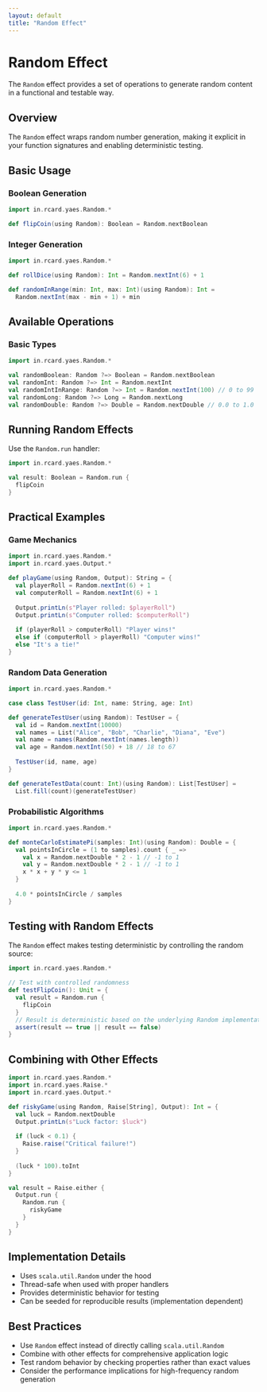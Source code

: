 ```yaml
---
layout: default
title: "Random Effect"
---
```


# Random Effect

The `Random` effect provides a set of operations to generate random content in a functional and testable way.

## Overview

The `Random` effect wraps random number generation, making it explicit in your function signatures and enabling deterministic testing.

## Basic Usage

### Boolean Generation

```scala
import in.rcard.yaes.Random.*

def flipCoin(using Random): Boolean = Random.nextBoolean
```

### Integer Generation

```scala
import in.rcard.yaes.Random.*

def rollDice(using Random): Int = Random.nextInt(6) + 1

def randomInRange(min: Int, max: Int)(using Random): Int = 
  Random.nextInt(max - min + 1) + min
```

## Available Operations

### Basic Types

```scala
import in.rcard.yaes.Random.*

val randomBoolean: Random ?=> Boolean = Random.nextBoolean
val randomInt: Random ?=> Int = Random.nextInt
val randomIntInRange: Random ?=> Int = Random.nextInt(100) // 0 to 99
val randomLong: Random ?=> Long = Random.nextLong
val randomDouble: Random ?=> Double = Random.nextDouble // 0.0 to 1.0
```

## Running Random Effects

Use the `Random.run` handler:

```scala
import in.rcard.yaes.Random.*

val result: Boolean = Random.run {
  flipCoin
}
```

## Practical Examples

### Game Mechanics

```scala
import in.rcard.yaes.Random.*
import in.rcard.yaes.Output.*

def playGame(using Random, Output): String = {
  val playerRoll = Random.nextInt(6) + 1
  val computerRoll = Random.nextInt(6) + 1
  
  Output.printLn(s"Player rolled: $playerRoll")
  Output.printLn(s"Computer rolled: $computerRoll")
  
  if (playerRoll > computerRoll) "Player wins!"
  else if (computerRoll > playerRoll) "Computer wins!"
  else "It's a tie!"
}
```

### Random Data Generation

```scala
import in.rcard.yaes.Random.*

case class TestUser(id: Int, name: String, age: Int)

def generateTestUser(using Random): TestUser = {
  val id = Random.nextInt(10000)
  val names = List("Alice", "Bob", "Charlie", "Diana", "Eve")
  val name = names(Random.nextInt(names.length))
  val age = Random.nextInt(50) + 18 // 18 to 67
  
  TestUser(id, name, age)
}

def generateTestData(count: Int)(using Random): List[TestUser] = 
  List.fill(count)(generateTestUser)
```

### Probabilistic Algorithms

```scala
import in.rcard.yaes.Random.*

def monteCarloEstimatePi(samples: Int)(using Random): Double = {
  val pointsInCircle = (1 to samples).count { _ =>
    val x = Random.nextDouble * 2 - 1 // -1 to 1
    val y = Random.nextDouble * 2 - 1 // -1 to 1
    x * x + y * y <= 1
  }
  
  4.0 * pointsInCircle / samples
}
```

## Testing with Random Effects

The `Random` effect makes testing deterministic by controlling the random source:

```scala
import in.rcard.yaes.Random.*

// Test with controlled randomness
def testFlipCoin(): Unit = {
  val result = Random.run {
    flipCoin
  }
  // Result is deterministic based on the underlying Random implementation
  assert(result == true || result == false)
}
```

## Combining with Other Effects

```scala
import in.rcard.yaes.Random.*
import in.rcard.yaes.Raise.*
import in.rcard.yaes.Output.*

def riskyGame(using Random, Raise[String], Output): Int = {
  val luck = Random.nextDouble
  Output.printLn(s"Luck factor: $luck")
  
  if (luck < 0.1) {
    Raise.raise("Critical failure!")
  }
  
  (luck * 100).toInt
}

val result = Raise.either {
  Output.run {
    Random.run {
      riskyGame
    }
  }
}
```

## Implementation Details

- Uses `scala.util.Random` under the hood
- Thread-safe when used with proper handlers
- Provides deterministic behavior for testing
- Can be seeded for reproducible results (implementation dependent)

## Best Practices

- Use `Random` effect instead of directly calling `scala.util.Random`
- Combine with other effects for comprehensive application logic
- Test random behavior by checking properties rather than exact values
- Consider the performance implications for high-frequency random generation
